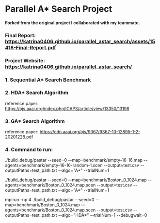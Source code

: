 # Parallel A* Search Project

#### Forked from the original project I collaborated with my teammate.

### Final Report: https://katrina0406.github.io/parallel_astar_search/assets/15418-Final-Report.pdf

### Project Website: https://katrina0406.github.io/parallel_astar_search/

### 1. Sequential A* Search Benchmark

### 2. HDA* Search Algorithm
reference paper: https://ojs.aaai.org/index.php/ICAPS/article/view/13350/13198

### 3. GA* Search Algorithm
reference paper: https://cdn.aaai.org/ojs/9367/9367-13-12895-1-2-20201228.pdf

### 4. Command to run:

./build_debug/pastar --seed=0 --map=benchmark/empty-16-16.map --agents=benchmark/empty-16-16-random-1.scen --output=test.csv  --outputPaths=test_path.txt --algo="A*" --trialNum=1


./build_debug/pastar --seed=0 --map=benchmark/Boston_0_1024.map --agents=benchmark/Boston_0_1024.map.scen --output=test.csv  --outputPaths=test_path.txt --algo="A*" --trialNum=1


mpirun -np 4 ./build_debug/pastar --seed=0 --map=benchmark/Boston_0_1024.map --agents=benchmark/Boston_0_1024.map.scen --output=test.csv  --outputPaths=test_path.txt --algo="HDA*" --trialNum=1 --debugwait=0
